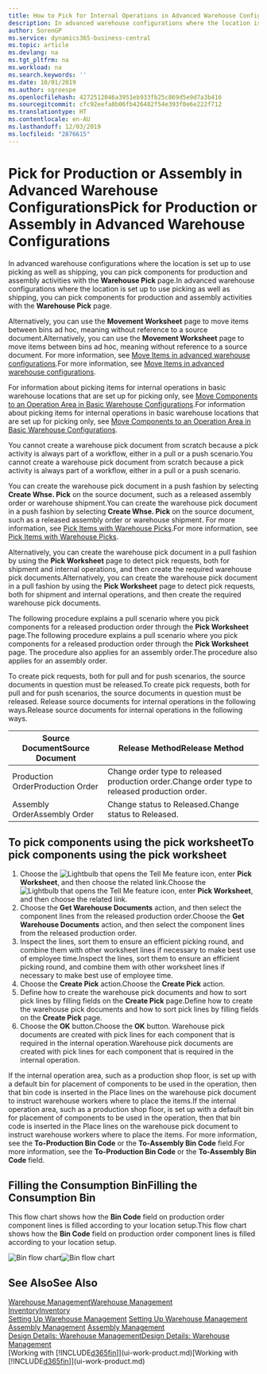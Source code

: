 ```yaml
---
title: How to Pick for Internal Operations in Advanced Warehouse Configurations | Microsoft Docs
description: In advanced warehouse configurations where the location is set up to use picking as well as shipping, you can pick components for production and assembly activities with the **Warehouse Pick** page.
author: SorenGP
ms.service: dynamics365-business-central
ms.topic: article
ms.devlang: na
ms.tgt_pltfrm: na
ms.workload: na
ms.search.keywords: ''
ms.date: 10/01/2019
ms.author: sgroespe
ms.openlocfilehash: 4272512046a3951eb933fb25c869d5e9d7a3b416
ms.sourcegitcommit: cfc92eefa8b06fb426482f54e393f0e6e222f712
ms.translationtype: HT
ms.contentlocale: en-AU
ms.lasthandoff: 12/03/2019
ms.locfileid: "2876615"
---
```

# <a name="pick-for-production-or-assembly-in-advanced-warehouse-configurations"></a><span data-ttu-id="f987f-103">Pick for Production or Assembly in Advanced Warehouse Configurations</span><span class="sxs-lookup"><span data-stu-id="f987f-103">Pick for Production or Assembly in Advanced Warehouse Configurations</span></span>
<span data-ttu-id="f987f-104">In advanced warehouse configurations where the location is set up to use picking as well as shipping, you can pick components for production and assembly activities with the **Warehouse Pick** page.</span><span class="sxs-lookup"><span data-stu-id="f987f-104">In advanced warehouse configurations where the location is set up to use picking as well as shipping, you can pick components for production and assembly activities with the **Warehouse Pick** page.</span></span>  

<span data-ttu-id="f987f-105">Alternatively, you can use the **Movement Worksheet** page to move items between bins ad hoc, meaning without reference to a source document.</span><span class="sxs-lookup"><span data-stu-id="f987f-105">Alternatively, you can use the **Movement Worksheet** page to move items between bins ad hoc, meaning without reference to a source document.</span></span> <span data-ttu-id="f987f-106">For more information, see [Move Items in advanced warehouse configurations](warehouse-how-to-move-items-in-advanced-warehousing.md).</span><span class="sxs-lookup"><span data-stu-id="f987f-106">For more information, see [Move Items in advanced warehouse configurations](warehouse-how-to-move-items-in-advanced-warehousing.md).</span></span>  

<span data-ttu-id="f987f-107">For information about picking items for internal operations in basic warehouse locations that are set up for picking only, see [Move Components to an Operation Area in Basic Warehouse Configurations](warehouse-how-to-move-components-to-an-operation-area-in-basic-warehousing.md).</span><span class="sxs-lookup"><span data-stu-id="f987f-107">For information about picking items for internal operations in basic warehouse locations that are set up for picking only, see [Move Components to an Operation Area in Basic Warehouse Configurations](warehouse-how-to-move-components-to-an-operation-area-in-basic-warehousing.md).</span></span>  

<span data-ttu-id="f987f-108">You cannot create a warehouse pick document from scratch because a pick activity is always part of a workflow, either in a pull or a push scenario.</span><span class="sxs-lookup"><span data-stu-id="f987f-108">You cannot create a warehouse pick document from scratch because a pick activity is always part of a workflow, either in a pull or a push scenario.</span></span>  

<span data-ttu-id="f987f-109">You can create the warehouse pick document in a push fashion by selecting **Create Whse. Pick** on the source document, such as a released assembly order or warehouse shipment.</span><span class="sxs-lookup"><span data-stu-id="f987f-109">You can create the warehouse pick document in a push fashion by selecting **Create Whse. Pick** on the source document, such as a released assembly order or warehouse shipment.</span></span> <span data-ttu-id="f987f-110">For more information, see [Pick Items with Warehouse Picks](warehouse-how-to-pick-items-for-warehouse-shipment.md).</span><span class="sxs-lookup"><span data-stu-id="f987f-110">For more information, see [Pick Items with Warehouse Picks](warehouse-how-to-pick-items-for-warehouse-shipment.md).</span></span>  

<span data-ttu-id="f987f-111">Alternatively, you can create the warehouse pick document in a pull fashion by using the **Pick Worksheet** page to detect pick requests, both for shipment and internal operations, and then create the required warehouse pick documents.</span><span class="sxs-lookup"><span data-stu-id="f987f-111">Alternatively, you can create the warehouse pick document in a pull fashion by using the **Pick Worksheet** page to detect pick requests, both for shipment and internal operations, and then create the required warehouse pick documents.</span></span>  

<span data-ttu-id="f987f-112">The following procedure explains a pull scenario where you pick components for a released production order through the **Pick Worksheet** page.</span><span class="sxs-lookup"><span data-stu-id="f987f-112">The following procedure explains a pull scenario where you pick components for a released production order through the **Pick Worksheet** page.</span></span> <span data-ttu-id="f987f-113">The procedure also applies for an assembly order.</span><span class="sxs-lookup"><span data-stu-id="f987f-113">The procedure also applies for an assembly order.</span></span>  

<span data-ttu-id="f987f-114">To create pick requests, both for pull and for push scenarios, the source documents in question must be released.</span><span class="sxs-lookup"><span data-stu-id="f987f-114">To create pick requests, both for pull and for push scenarios, the source documents in question must be released.</span></span> <span data-ttu-id="f987f-115">Release source documents for internal operations in the following ways.</span><span class="sxs-lookup"><span data-stu-id="f987f-115">Release source documents for internal operations in the following ways.</span></span>  

|<span data-ttu-id="f987f-116">Source Document</span><span class="sxs-lookup"><span data-stu-id="f987f-116">Source Document</span></span>|<span data-ttu-id="f987f-117">Release Method</span><span class="sxs-lookup"><span data-stu-id="f987f-117">Release Method</span></span>|  
|---------------------|--------------------|  
|<span data-ttu-id="f987f-118">Production Order</span><span class="sxs-lookup"><span data-stu-id="f987f-118">Production Order</span></span>|<span data-ttu-id="f987f-119">Change order type to released production order.</span><span class="sxs-lookup"><span data-stu-id="f987f-119">Change order type to released production order.</span></span>|  
|<span data-ttu-id="f987f-120">Assembly Order</span><span class="sxs-lookup"><span data-stu-id="f987f-120">Assembly Order</span></span>|<span data-ttu-id="f987f-121">Change status to Released.</span><span class="sxs-lookup"><span data-stu-id="f987f-121">Change status to Released.</span></span>|  

## <a name="to-pick-components-using-the-pick-worksheet"></a><span data-ttu-id="f987f-122">To pick components using the pick worksheet</span><span class="sxs-lookup"><span data-stu-id="f987f-122">To pick components using the pick worksheet</span></span>  
1.  <span data-ttu-id="f987f-123">Choose the ![Lightbulb that opens the Tell Me feature](media/ui-search/search_small.png "Tell me what you want to do") icon, enter **Pick Worksheet**, and then choose the related link.</span><span class="sxs-lookup"><span data-stu-id="f987f-123">Choose the ![Lightbulb that opens the Tell Me feature](media/ui-search/search_small.png "Tell me what you want to do") icon, enter **Pick Worksheet**, and then choose the related link.</span></span>  
2.  <span data-ttu-id="f987f-124">Choose the **Get Warehouse Documents** action, and then select the component lines from the released production order.</span><span class="sxs-lookup"><span data-stu-id="f987f-124">Choose the **Get Warehouse Documents** action, and then select the component lines from the released production order.</span></span>  
3.  <span data-ttu-id="f987f-125">Inspect the lines, sort them to ensure an efficient picking round, and combine them with other worksheet lines if necessary to make best use of employee time.</span><span class="sxs-lookup"><span data-stu-id="f987f-125">Inspect the lines, sort them to ensure an efficient picking round, and combine them with other worksheet lines if necessary to make best use of employee time.</span></span>  
4.  <span data-ttu-id="f987f-126">Choose the **Create Pick** action.</span><span class="sxs-lookup"><span data-stu-id="f987f-126">Choose the **Create Pick** action.</span></span>  
5.  <span data-ttu-id="f987f-127">Define how to create the warehouse pick documents and how to sort pick lines by filling fields on the **Create Pick** page.</span><span class="sxs-lookup"><span data-stu-id="f987f-127">Define how to create the warehouse pick documents and how to sort pick lines by filling fields on the **Create Pick** page.</span></span>  
6.  <span data-ttu-id="f987f-128">Choose the **OK** button.</span><span class="sxs-lookup"><span data-stu-id="f987f-128">Choose the **OK** button.</span></span> <span data-ttu-id="f987f-129">Warehouse pick documents are created with pick lines for each component that is required in the internal operation.</span><span class="sxs-lookup"><span data-stu-id="f987f-129">Warehouse pick documents are created with pick lines for each component that is required in the internal operation.</span></span>  

<span data-ttu-id="f987f-130">If the internal operation area, such as a production shop floor, is set up with a default bin for placement of components to be used in the operation, then that bin code is inserted in the Place lines on the warehouse pick document to instruct warehouse workers where to place the items.</span><span class="sxs-lookup"><span data-stu-id="f987f-130">If the internal operation area, such as a production shop floor, is set up with a default bin for placement of components to be used in the operation, then that bin code is inserted in the Place lines on the warehouse pick document to instruct warehouse workers where to place the items.</span></span> <span data-ttu-id="f987f-131">For more information, see the **To-Production Bin Code** or the **To-Assembly Bin Code** field.</span><span class="sxs-lookup"><span data-stu-id="f987f-131">For more information, see the **To-Production Bin Code** or the **To-Assembly Bin Code** field.</span></span>

## <a name="filling-the-consumption-bin"></a><span data-ttu-id="f987f-132">Filling the Consumption Bin</span><span class="sxs-lookup"><span data-stu-id="f987f-132">Filling the Consumption Bin</span></span>
<span data-ttu-id="f987f-133">This flow chart shows how the **Bin Code** field on production order component lines is filled according to your location setup.</span><span class="sxs-lookup"><span data-stu-id="f987f-133">This flow chart shows how the **Bin Code** field on production order component lines is filled according to your location setup.</span></span>

<span data-ttu-id="f987f-134">![Bin flow chart](media/binflow.png "BinFlow")</span><span class="sxs-lookup"><span data-stu-id="f987f-134">![Bin flow chart](media/binflow.png "BinFlow")</span></span>  

## <a name="see-also"></a><span data-ttu-id="f987f-135">See Also</span><span class="sxs-lookup"><span data-stu-id="f987f-135">See Also</span></span>
[<span data-ttu-id="f987f-136">Warehouse Management</span><span class="sxs-lookup"><span data-stu-id="f987f-136">Warehouse Management</span></span>](warehouse-manage-warehouse.md)  
[<span data-ttu-id="f987f-137">Inventory</span><span class="sxs-lookup"><span data-stu-id="f987f-137">Inventory</span></span>](inventory-manage-inventory.md)  
<span data-ttu-id="f987f-138">[Setting Up Warehouse Management](warehouse-setup-warehouse.md)   </span><span class="sxs-lookup"><span data-stu-id="f987f-138">[Setting Up Warehouse Management](warehouse-setup-warehouse.md)   </span></span>  
<span data-ttu-id="f987f-139">[Assembly Management](assembly-assemble-items.md)  </span><span class="sxs-lookup"><span data-stu-id="f987f-139">[Assembly Management](assembly-assemble-items.md)  </span></span>  
[<span data-ttu-id="f987f-140">Design Details: Warehouse Management</span><span class="sxs-lookup"><span data-stu-id="f987f-140">Design Details: Warehouse Management</span></span>](design-details-warehouse-management.md)  
<span data-ttu-id="f987f-141">[Working with [!INCLUDE[d365fin](includes/d365fin_md.md)]](ui-work-product.md)</span><span class="sxs-lookup"><span data-stu-id="f987f-141">[Working with [!INCLUDE[d365fin](includes/d365fin_md.md)]](ui-work-product.md)</span></span>
